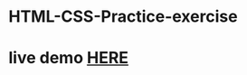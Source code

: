 # HTML-CSS-Practice-exercise

# live demo [HERE](https://html-css-practice-exercise.gauthemselvam.repl.co/)
